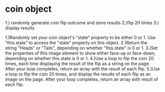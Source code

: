 # coin object

1.) randomly generate coin flip outcome and store results
2.)flip 20 times
3.) display results

1.)Randomly set your coin object's "state" property to be either 0 or 1. Use "this.state" to access the "state" property on this object.
2.)Return the string "Heads" or "Tails", depending on whether "this.state" is 0 or 1.
3.)Set the properties of this image element to show either face-up or face-down, depending on whether this.state is 0 or 1.
4.)Use a loop to flip the coin 20 times, each time displaying the result of the flip as a string on the page. After your loop completes, return an array with the result of each flip.
5.)Use a loop to flip the coin 20 times, and display the results of each flip as an image on the page. After your loop completes, return an array with result of each flip.